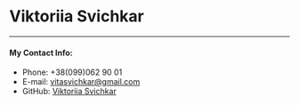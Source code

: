 # Viktoriia Svichkar
---
#### My Contact Info:
* Phone: +38(099)062 90 01
* E-mail: vitasvichkar@gmail.com
* GitHub: [Viktoriia Svichkar](https://github.com/VitaSvichkar)